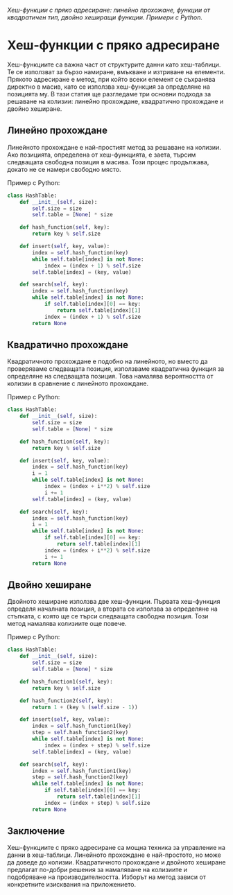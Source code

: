 _Хеш-функции с пряко адресиране: линейно прохожане, функции от квадратичен тип, двойно хеширащи функции. Примери с Python._

# Хеш-функции с пряко адресиране

Хеш-функциите са важна част от структурите данни като хеш-таблици. Те се използват за бързо намиране, вмъкване и изтриване на елементи. Прякото адресиране е метод, при който всеки елемент се съхранява директно в масив, като се използва хеш-функция за определяне на позицията му. В тази статия ще разгледаме три основни подхода за решаване на колизии: линейно прохождане, квадратично прохождане и двойно хеширане.

## Линейно прохождане

Линейното прохождане е най-простият метод за решаване на колизии. Ако позицията, определена от хеш-функцията, е заета, търсим следващата свободна позиция в масива. Този процес продължава, докато не се намери свободно място.

Пример с Python:

```python
class HashTable:
    def __init__(self, size):
        self.size = size
        self.table = [None] * size

    def hash_function(self, key):
        return key % self.size

    def insert(self, key, value):
        index = self.hash_function(key)
        while self.table[index] is not None:
            index = (index + 1) % self.size
        self.table[index] = (key, value)

    def search(self, key):
        index = self.hash_function(key)
        while self.table[index] is not None:
            if self.table[index][0] == key:
                return self.table[index][1]
            index = (index + 1) % self.size
        return None
```

## Квадратично прохождане

Квадратичното прохождане е подобно на линейното, но вместо да проверяваме следващата позиция, използваме квадратична функция за определяне на следващата позиция. Това намалява вероятността от колизии в сравнение с линейното прохождане.

Пример с Python:

```python
class HashTable:
    def __init__(self, size):
        self.size = size
        self.table = [None] * size

    def hash_function(self, key):
        return key % self.size

    def insert(self, key, value):
        index = self.hash_function(key)
        i = 1
        while self.table[index] is not None:
            index = (index + i**2) % self.size
            i += 1
        self.table[index] = (key, value)

    def search(self, key):
        index = self.hash_function(key)
        i = 1
        while self.table[index] is not None:
            if self.table[index][0] == key:
                return self.table[index][1]
            index = (index + i**2) % self.size
            i += 1
        return None
```

## Двойно хеширане

Двойното хеширане използва две хеш-функции. Първата хеш-функция определя началната позиция, а втората се използва за определяне на стъпката, с която ще се търси следващата свободна позиция. Този метод намалява колизиите още повече.

Пример с Python:

```python
class HashTable:
    def __init__(self, size):
        self.size = size
        self.table = [None] * size

    def hash_function1(self, key):
        return key % self.size

    def hash_function2(self, key):
        return 1 + (key % (self.size - 1))

    def insert(self, key, value):
        index = self.hash_function1(key)
        step = self.hash_function2(key)
        while self.table[index] is not None:
            index = (index + step) % self.size
        self.table[index] = (key, value)

    def search(self, key):
        index = self.hash_function1(key)
        step = self.hash_function2(key)
        while self.table[index] is not None:
            if self.table[index][0] == key:
                return self.table[index][1]
            index = (index + step) % self.size
        return None
```

## Заключение

Хеш-функциите с пряко адресиране са мощна техника за управление на данни в хеш-таблици. Линейното прохождане е най-простото, но може да доведе до колизии. Квадратичното прохождане и двойното хеширане предлагат по-добри решения за намаляване на колизиите и подобряване на производителността. Изборът на метод зависи от конкретните изисквания на приложението.
